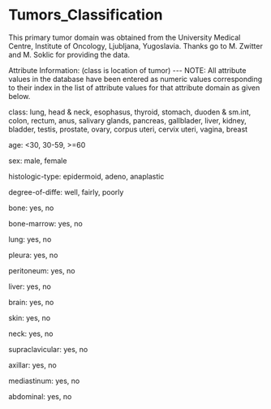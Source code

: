 # Tumors_Classification

This primary tumor domain was obtained from the University Medical Centre, Institute of Oncology, Ljubljana, Yugoslavia. Thanks go to M. Zwitter and M. Soklic for providing the data.

Attribute Information: (class is location of tumor) --- NOTE: All attribute values in the database have been entered as numeric values corresponding to their index in the list of attribute values for that attribute domain as given below.

class: lung, head & neck, esophasus, thyroid, stomach, duoden & sm.int, colon, rectum, anus, salivary glands, pancreas, gallblader, liver, kidney, bladder, testis, prostate, ovary, corpus uteri, cervix uteri, vagina, breast

age: <30, 30-59, >=60

sex: male, female

histologic-type: epidermoid, adeno, anaplastic

degree-of-diffe: well, fairly, poorly

bone: yes, no

bone-marrow: yes, no

lung: yes, no

pleura: yes, no

peritoneum: yes, no

liver: yes, no

brain: yes, no

skin: yes, no

neck: yes, no

supraclavicular: yes, no

axillar: yes, no

mediastinum: yes, no

abdominal: yes, no
